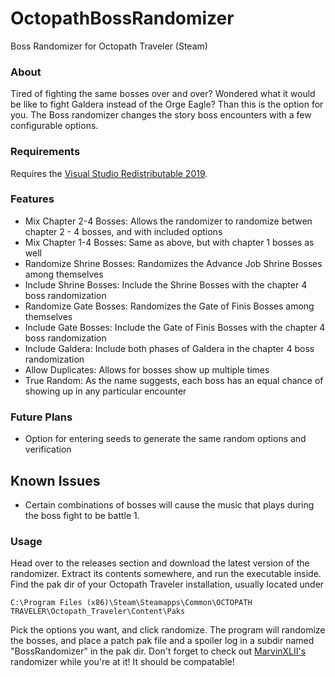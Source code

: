 # OctopathBossRandomizer
Boss Randomizer for Octopath Traveler (Steam)

### About
Tired of fighting the same bosses over and over? Wondered what it would be like to fight Galdera instead of the Orge Eagle? 
Than this is the option for you. The Boss randomizer changes the story boss encounters with a few configurable options. 

### Requirements
Requires the [Visual Studio Redistributable 2019](https://support.microsoft.com/en-us/help/2977003/the-latest-supported-visual-c-downloads).

### Features
- Mix Chapter 2-4 Bosses: Allows the randomizer to randomize betwen chapter 2 - 4 bosses, and with included options
- Mix Chapter 1-4 Bosses: Same as above, but with chapter 1 bosses as well
- Randomize Shrine Bosses: Randomizes the Advance Job Shrine Bosses among themselves
- Include Shrine Bosses: Include the Shrine Bosses with the chapter 4 boss randomization
- Randomize Gate Bosses: Randomizes the Gate of Finis Bosses among themselves
- Include Gate Bosses: Include the Gate of Finis Bosses with the chapter 4 boss randomization
- Include Galdera: Include both phases of Galdera in the chapter 4 boss randomization
- Allow Duplicates: Allows for bosses show up multiple times
- True Random: As the name suggests, each boss has an equal chance of showing up in any particular encounter

### Future Plans

- Option for entering seeds to generate the same random options and verification

## Known Issues

- Certain combinations of bosses will cause the music that plays during the boss fight to be battle 1.

### Usage
Head over to the releases section and download the latest version of the randomizer. Extract its contents somewhere, and run the executable inside.  
Find the pak dir of your Octopath Traveler installation, usually located under
```
C:\Program Files (x86)\Steam\Steamapps\Common\OCTOPATH TRAVELER\Octopath_Traveler\Content\Paks
```
Pick the options you want, and click randomize. The program will randomize the bosses, and place a patch pak file and a spoiler log in a subdir
named "BossRandomizer" in the pak dir.
Don't forget to check out [MarvinXLII's](https://github.com/MarvinXLII/OctopathTravelerJobRandomizer) randomizer 
while you're at it! It should be compatable!